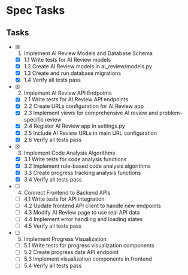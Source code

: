 # Spec Tasks

## Tasks

- [x] 1. Implement AI Review Models and Database Schema
  - [x] 1.1 Write tests for AI Review models
  - [x] 1.2 Create AI Review models in ai_review/models.py
  - [x] 1.3 Create and run database migrations
  - [x] 1.4 Verify all tests pass

- [x] 2. Implement AI Review API Endpoints
  - [x] 2.1 Write tests for AI Review API endpoints
  - [x] 2.2 Create URLs configuration for AI Review app
  - [x] 2.3 Implement views for comprehensive AI review and problem-specific review
  - [x] 2.4 Register AI Review app in settings.py
  - [x] 2.5 Include AI Review URLs in main URL configuration
  - [x] 2.6 Verify all tests pass

- [x] 3. Implement Code Analysis Algorithms
  - [x] 3.1 Write tests for code analysis functions
  - [x] 3.2 Implement rule-based code analysis algorithms
  - [x] 3.3 Create progress tracking analysis functions
  - [x] 3.4 Verify all tests pass

- [ ] 4. Connect Frontend to Backend APIs
  - [ ] 4.1 Write tests for API integration
  - [ ] 4.2 Update frontend API client to handle new endpoints
  - [ ] 4.3 Modify AI Review page to use real API data
  - [ ] 4.4 Implement error handling and loading states
  - [ ] 4.5 Verify all tests pass

- [ ] 5. Implement Progress Visualization
  - [ ] 5.1 Write tests for progress visualization components
  - [ ] 5.2 Create progress data API endpoint
  - [ ] 5.3 Implement visualization components in frontend
  - [ ] 5.4 Verify all tests pass
